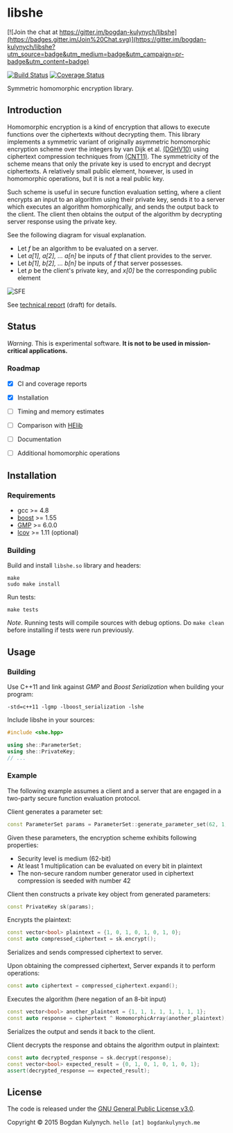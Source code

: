 # libshe

[![Join the chat at https://gitter.im/bogdan-kulynych/libshe](https://badges.gitter.im/Join%20Chat.svg)](https://gitter.im/bogdan-kulynych/libshe?utm_source=badge&utm_medium=badge&utm_campaign=pr-badge&utm_content=badge)

[![Build Status](https://travis-ci.org/bogdan-kulynych/libshe.svg?branch=master)](https://travis-ci.org/bogdan-kulynych/libshe) [![Coverage Status](https://coveralls.io/repos/bogdan-kulynych/libshe/badge.svg?branch=master)](https://coveralls.io/r/bogdan-kulynych/libshe?branch=master)

Symmetric homomorphic encryption library.


## Introduction

Homomorphic encryption is a kind of encryption that allows to execute functions over the ciphertexts without decrypting them. This library implements a symmetric variant of originally asymmetric homomorphic encryption scheme over the integers by van Dijk et al. [(DGHV10)][DGHV10] using ciphertext compression techniques from [(CNT11)][CNT11]. The symmetricity of the scheme means that only the private key is used to encrypt and decrypt ciphertexts. A relatively small public element, however, is used in homomorphic operations, but it is not a real public key.

Such scheme is useful in secure function evaluation setting, where a client encrypts an input to an algorithm using their private key, sends it to a server which executes an algorithm homorphically, and sends the output back to the client. The client then obtains the output of the algorithm by decrypting server response using the private key.

See the following diagram for visual explanation.

- Let _f_ be an algorithm to be evaluated on a server.
- Let _a[1], a[2], ... a[n]_ be inputs of _f_ that client provides to the server.
- Let _b[1], b[2], ... b[n]_ be inputs of _f_ that server possesses.
- Let _p_ be the client's private key, and _x[0]_ be the corresponding public element

![SFE](misc/sfe.png)

See [technical report][Kul15] (draft) for details.


## Status

_Warning_. This is experimental software. **It is not to be used in mission-critical applications.**

### Roadmap

- [x] CI and coverage reports
- [x] Installation
- [ ] Timing and memory estimates
- [ ] Comparison with [HElib](https://github.com/shaih/HElib)
- [ ] Documentation
- [ ] Additional homomorphic operations


## Installation

### Requirements

- gcc >= 4.8
- [boost](http://www.boost.org/) >= 1.55
- [GMP](https://gmplib.org/) >= 6.0.0
- [lcov](http://ltp.sourceforge.net/coverage/lcov/readme.php) >= 1.11 (optional)

### Building

Build and install `libshe.so` library and headers:

```
make
sudo make install
```

Run tests:

```
make tests
```

_Note_. Running tests will compile sources with debug options. Do `make clean` before installing if tests were run previously.


## Usage

### Building

Use C++11 and link against _GMP_ and _Boost Serialization_ when building your program:

```
-std=c++11 -lgmp -lboost_serialization -lshe
```

Include libshe in your sources:

```cpp
#include <she.hpp>

using she::ParameterSet;
using she::PrivateKey;
// ...
```

### Example

The following example assumes a client and a server that are engaged in a two-party secure function evaluation protocol.

Client generates a parameter set:

```cpp
const ParameterSet params = ParameterSet::generate_parameter_set(62, 1, 42);
```

Given these parameters, the encryption scheme exhibits following properties:

   - Security level is medium (62-bit)
   - At least 1 multiplication can be evaluated on every bit in plaintext
   - The non-secure random number generator used in ciphertext compression is seeded with number 42

Client then constructs a private key object from generated parameters:

```cpp
const PrivateKey sk(params);
```

Encrypts the plaintext:

```cpp
const vector<bool> plaintext = {1, 0, 1, 0, 1, 0, 1, 0};
const auto compressed_ciphertext = sk.encrypt();
```

Serializes and sends compressed ciphertext to server.

Upon obtaining the compressed ciphertext, Server expands it to perform operations:

```cpp
const auto ciphertext = compressed_ciphertext.expand();
```

Executes the algorithm (here negation of an 8-bit input)

```cpp
const vector<bool> another_plaintext = {1, 1, 1, 1, 1, 1, 1, 1};
const auto response = ciphertext ^ HomomorphicArray(another_plaintext);
```

Serializes the output and sends it back to the client.

Client decrypts the response and obtains the algorithm output in plaintext:

```cpp
const auto decrypted_response = sk.decrypt(response);
const vector<bool> expected_result = {0, 1, 0, 1, 0, 1, 0, 1};
assert(decrypted_response == expected_result);
```

## License

The code is released under the [GNU General Public License v3.0](https://www.gnu.org/licenses/gpl-3.0.html).

Copyright © 2015 Bogdan Kulynych. `hello [at] bogdankulynych.me`



[DGHV10]: http://eprint.iacr.org/2009/616.pdf
[CNT11]: http://eprint.iacr.org/2011/440.pdf
[Kul15]: http://bogdankulynych.me/papers/vdghv.pdf
